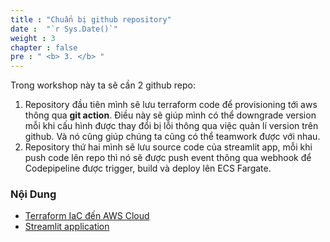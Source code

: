 ```yaml
---
title : "Chuẩn bị github repository"
date :  "`r Sys.Date()`" 
weight : 3 
chapter : false
pre : " <b> 3. </b> "
---
```


Trong workshop này ta sẽ cần 2 github repo:
1. Repository đầu tiên mình sẽ lưu terraform code để provisioning tới aws thông qua **git action**. Điều này sẽ giúp mình có thể downgrade version mỗi khi cấu hình được thay đổi bị lỗi thông qua việc quản lí version trên github. Và nó cũng giúp chúng ta cũng có thể teamwork được với nhau.
2. Repository thứ hai mình sẽ lưu source code của streamlit app, mỗi khi push code lên repo thì nó sẽ được push event thông qua webhook để Codepipeline được trigger, build và deploy lên ECS Fargate.


### Nội Dung
 - [Terraform IaC đến AWS Cloud](3.1-createTerraformRepo/)
 - [Streamlit application](3.2-createStreamlitRepo/)

